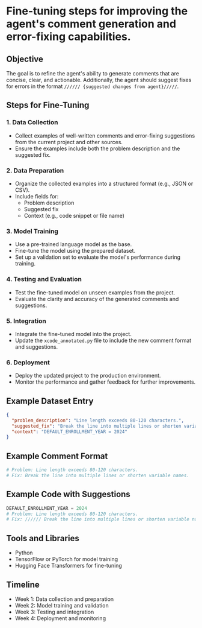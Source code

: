 # Fine-tuning steps for improving the agent's comment generation and error-fixing capabilities.

## Objective
The goal is to refine the agent's ability to generate comments that are concise, clear, and actionable. Additionally, the agent should suggest fixes for errors in the format `////// {suggested changes from agent}/////`.

## Steps for Fine-Tuning

### 1. Data Collection
- Collect examples of well-written comments and error-fixing suggestions from the current project and other sources.
- Ensure the examples include both the problem description and the suggested fix.

### 2. Data Preparation
- Organize the collected examples into a structured format (e.g., JSON or CSV).
- Include fields for:
  - Problem description
  - Suggested fix
  - Context (e.g., code snippet or file name)

### 3. Model Training
- Use a pre-trained language model as the base.
- Fine-tune the model using the prepared dataset.
- Set up a validation set to evaluate the model's performance during training.

### 4. Testing and Evaluation
- Test the fine-tuned model on unseen examples from the project.
- Evaluate the clarity and accuracy of the generated comments and suggestions.

### 5. Integration
- Integrate the fine-tuned model into the project.
- Update the `xcode_annotated.py` file to include the new comment format and suggestions.

### 6. Deployment
- Deploy the updated project to the production environment.
- Monitor the performance and gather feedback for further improvements.

## Example Dataset Entry
```json
{
  "problem_description": "Line length exceeds 80-120 characters.",
  "suggested_fix": "Break the line into multiple lines or shorten variable names.",
  "context": "DEFAULT_ENROLLMENT_YEAR = 2024"
}
```

## Example Comment Format
```python
# Problem: Line length exceeds 80-120 characters.
# Fix: Break the line into multiple lines or shorten variable names.
```

## Example Code with Suggestions
```python
DEFAULT_ENROLLMENT_YEAR = 2024
# Problem: Line length exceeds 80-120 characters.
# Fix: ////// Break the line into multiple lines or shorten variable names. /////
```

## Tools and Libraries
- Python
- TensorFlow or PyTorch for model training
- Hugging Face Transformers for fine-tuning

## Timeline
- Week 1: Data collection and preparation
- Week 2: Model training and validation
- Week 3: Testing and integration
- Week 4: Deployment and monitoring